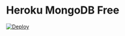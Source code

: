# Heroku MongoDB Free

[![Deploy](https://www.herokucdn.com/deploy/button.svg)](https://heroku.com/deploy)
